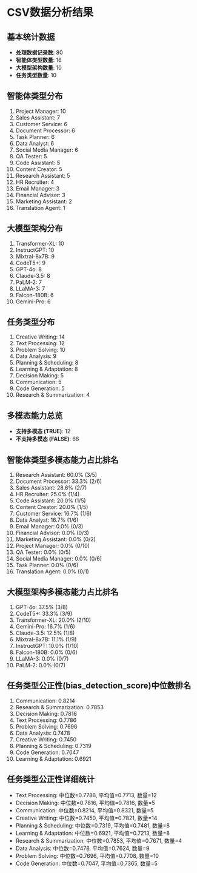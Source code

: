 # CSV数据分析结果

## 基本统计数据
- **处理数据记录数**: 80
- **智能体类型数量**: 16
- **大模型架构数量**: 10
- **任务类型数量**: 10

## 智能体类型分布
1. Project Manager: 10
2. Sales Assistant: 7
3. Customer Service: 6
4. Document Processor: 6
5. Task Planner: 6
6. Data Analyst: 6
7. Social Media Manager: 6
8. QA Tester: 5
9. Code Assistant: 5
10. Content Creator: 5
11. Research Assistant: 5
12. HR Recruiter: 4
13. Email Manager: 3
14. Financial Advisor: 3
15. Marketing Assistant: 2
16. Translation Agent: 1

## 大模型架构分布
1. Transformer-XL: 10
2. InstructGPT: 10
3. Mixtral-8x7B: 9
4. CodeT5+: 9
5. GPT-4o: 8
6. Claude-3.5: 8
7. PaLM-2: 7
8. LLaMA-3: 7
9. Falcon-180B: 6
10. Gemini-Pro: 6

## 任务类型分布
1. Creative Writing: 14
2. Text Processing: 12
3. Problem Solving: 10
4. Data Analysis: 9
5. Planning & Scheduling: 8
6. Learning & Adaptation: 8
7. Decision Making: 5
8. Communication: 5
9. Code Generation: 5
10. Research & Summarization: 4

## 多模态能力总览
- **支持多模态 (TRUE)**: 12
- **不支持多模态 (FALSE)**: 68

## 智能体类型多模态能力占比排名
1. Research Assistant: 60.0% (3/5)
2. Document Processor: 33.3% (2/6)
3. Sales Assistant: 28.6% (2/7)
4. HR Recruiter: 25.0% (1/4)
5. Code Assistant: 20.0% (1/5)
6. Content Creator: 20.0% (1/5)
7. Customer Service: 16.7% (1/6)
8. Data Analyst: 16.7% (1/6)
9. Email Manager: 0.0% (0/3)
10. Financial Advisor: 0.0% (0/3)
11. Marketing Assistant: 0.0% (0/2)
12. Project Manager: 0.0% (0/10)
13. QA Tester: 0.0% (0/5)
14. Social Media Manager: 0.0% (0/6)
15. Task Planner: 0.0% (0/6)
16. Translation Agent: 0.0% (0/1)

## 大模型架构多模态能力占比排名
1. GPT-4o: 37.5% (3/8)
2. CodeT5+: 33.3% (3/9)
3. Transformer-XL: 20.0% (2/10)
4. Gemini-Pro: 16.7% (1/6)
5. Claude-3.5: 12.5% (1/8)
6. Mixtral-8x7B: 11.1% (1/9)
7. InstructGPT: 10.0% (1/10)
8. Falcon-180B: 0.0% (0/6)
9. LLaMA-3: 0.0% (0/7)
10. PaLM-2: 0.0% (0/7)

## 任务类型公正性(bias_detection_score)中位数排名
1. Communication: 0.8214
2. Research & Summarization: 0.7853
3. Decision Making: 0.7816
4. Text Processing: 0.7786
5. Problem Solving: 0.7696
6. Data Analysis: 0.7478
7. Creative Writing: 0.7450
8. Planning & Scheduling: 0.7319
9. Code Generation: 0.7047
10. Learning & Adaptation: 0.6921

## 任务类型公正性详细统计
- Text Processing: 中位数=0.7786, 平均值=0.7713, 数量=12
- Decision Making: 中位数=0.7816, 平均值=0.7816, 数量=5
- Communication: 中位数=0.8214, 平均值=0.8321, 数量=5
- Creative Writing: 中位数=0.7450, 平均值=0.7821, 数量=14
- Planning & Scheduling: 中位数=0.7319, 平均值=0.7481, 数量=8
- Learning & Adaptation: 中位数=0.6921, 平均值=0.7213, 数量=8
- Research & Summarization: 中位数=0.7853, 平均值=0.7671, 数量=4
- Data Analysis: 中位数=0.7478, 平均值=0.7624, 数量=9
- Problem Solving: 中位数=0.7696, 平均值=0.7708, 数量=10
- Code Generation: 中位数=0.7047, 平均值=0.7365, 数量=5 